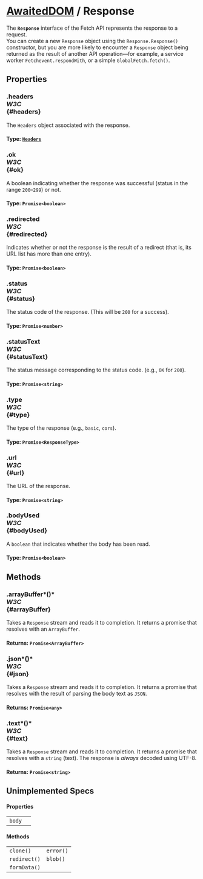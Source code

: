 # [AwaitedDOM](/docs/basic-interfaces/awaited-dom) <span>/</span> Response

<div class='overview'><span class="seoSummary">The <strong><code>Response</code></strong> interface of the Fetch API represents the response to a request.</span></div>

<div class='overview'>You can create a new <code>Response</code> object using the <code>Response.Response()</code> constructor, but you are more likely to encounter a <code>Response</code> object being returned as the result of another API operation—for example, a service worker <code>Fetchevent.respondWith</code>, or a simple <code>GlobalFetch.fetch()</code>.</div>

## Properties

### .headers <div class="specs"><i>W3C</i></div> {#headers}

The <code>Headers</code> object associated with the response.

#### **Type**: [`Headers`](./headers)

### .ok <div class="specs"><i>W3C</i></div> {#ok}

A boolean indicating whether the response was successful (status in the range <code>200</code>–<code>299</code>) or not.

#### **Type**: `Promise<boolean>`

### .redirected <div class="specs"><i>W3C</i></div> {#redirected}

Indicates whether or not the response is the result of a redirect (that is, its URL list has more than one entry).

#### **Type**: `Promise<boolean>`

### .status <div class="specs"><i>W3C</i></div> {#status}

The status code of the response. (This will be <code>200</code> for a success).

#### **Type**: `Promise<number>`

### .statusText <div class="specs"><i>W3C</i></div> {#statusText}

The status message corresponding to the status code. (e.g., <code>OK</code> for <code>200</code>).

#### **Type**: `Promise<string>`

### .type <div class="specs"><i>W3C</i></div> {#type}

The type of the response (e.g., <code>basic</code>, <code>cors</code>).

#### **Type**: `Promise<ResponseType>`

### .url <div class="specs"><i>W3C</i></div> {#url}

The URL of the response.

#### **Type**: `Promise<string>`

### .bodyUsed <div class="specs"><i>W3C</i></div> {#bodyUsed}

A `boolean` that indicates whether the body has been read.

#### **Type**: `Promise<boolean>`

## Methods

### .arrayBuffer*()* <div class="specs"><i>W3C</i></div> {#arrayBuffer}

Takes a <code>Response</code> stream and reads it to completion. It returns a promise that resolves with an <code>ArrayBuffer</code>.

#### **Returns**: `Promise<ArrayBuffer>`

### .json*()* <div class="specs"><i>W3C</i></div> {#json}

Takes a <code>Response</code> stream and reads it to completion. It returns a promise that resolves with the result of parsing the body text as <code>JSON</code>.

#### **Returns**: `Promise<any>`

### .text*()* <div class="specs"><i>W3C</i></div> {#text}

Takes a <code>Response</code> stream and reads it to completion. It returns a promise that resolves with a `string` (text). The response is <em>always</em> decoded using UTF-8.

#### **Returns**: `Promise<string>`

## Unimplemented Specs

#### Properties

 |   |   | 
 | --- | --- | 
 | `body` |  | 

#### Methods

 |   |   | 
 | --- | --- | 
 | `clone()` | `error()`
`redirect()` | `blob()`
`formData()` |  | 
